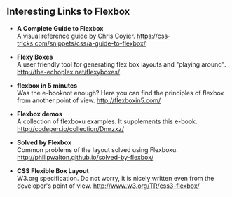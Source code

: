 Interesting Links to Flexbox
----------------------------

-   **A Complete Guide to Flexbox**  
    A visual reference guide by Chris Coyier.
    <https://css-tricks.com/snippets/css/a-guide-to-flexbox/>

-   **Flexy Boxes**  
    A user friendly tool for generating flex box layouts and "playing around".
    <http://the-echoplex.net/flexyboxes/>

-   **flexbox in 5 minutes**  
    Was the e-booknot enough? Here you can find the principles of flexbox from
    another point of view. <http://flexboxin5.com/>

-   **Flexbox demos**  
    A collection of flexboxu examples. It supplements this e-book.
    <http://codepen.io/collection/Dmrzxz/>

-   **Solved by Flexbox**  
    Common problems of the layout solved using Flexboxu.
    <http://philipwalton.github.io/solved-by-flexbox/>

-   **CSS Flexible Box Layout**  
    W3.org specification. Do not worry, it is nicely written even from the
    developer's point of view. <http://www.w3.org/TR/css3-flexbox/>

